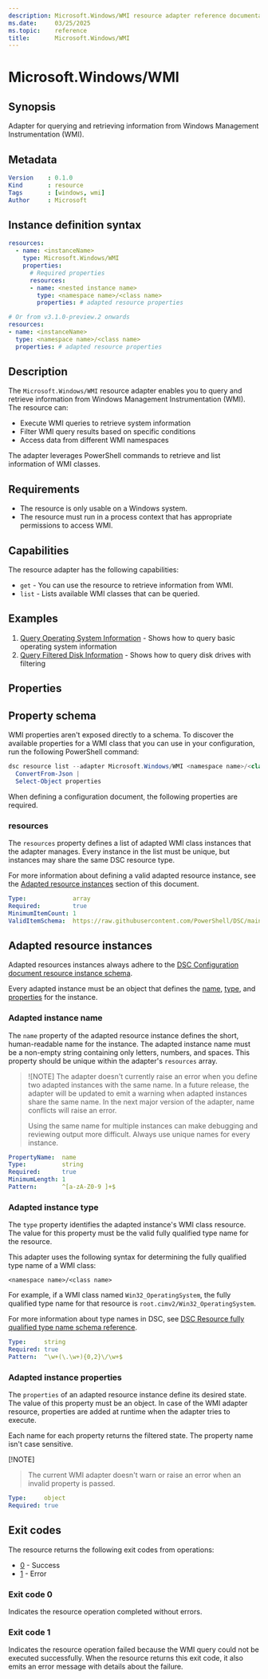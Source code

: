 ```yaml
---
description: Microsoft.Windows/WMI resource adapter reference documentation
ms.date:     03/25/2025
ms.topic:    reference
title:       Microsoft.Windows/WMI
---
```


# Microsoft.Windows/WMI

## Synopsis

Adapter for querying and retrieving information from Windows Management Instrumentation (WMI).

## Metadata

```yaml
Version    : 0.1.0
Kind       : resource
Tags       : [windows, wmi]
Author     : Microsoft
```

## Instance definition syntax

```yaml
resources:
  - name: <instanceName>
    type: Microsoft.Windows/WMI
    properties:
      # Required properties
      resources:
      - name: <nested instance name>
        type: <namespace name>/<class name>
        properties: # adapted resource properties

# Or from v3.1.0-preview.2 onwards
resources:
- name: <instanceName>
  type: <namespace name>/<class name>
  properties: # adapted resource properties

```

## Description

The `Microsoft.Windows/WMI` resource adapter enables you to query and retrieve information
from Windows Management Instrumentation (WMI). The resource can:

- Execute WMI queries to retrieve system information
- Filter WMI query results based on specific conditions
- Access data from different WMI namespaces

The adapter leverages PowerShell commands to retrieve and list information of WMI classes.

## Requirements

- The resource is only usable on a Windows system.
- The resource must run in a process context that has appropriate permissions to access WMI.

## Capabilities

The resource adapter has the following capabilities:

- `get` - You can use the resource to retrieve information from WMI.
- `list` - Lists available WMI classes that can be queried.

## Examples

1. [Query Operating System Information][01] - Shows how to query basic operating system information
2. [Query Filtered Disk Information][02] - Shows how to query disk drives with filtering

## Properties

## Property schema

WMI properties aren't exposed directly to a schema. To discover the available properties for a WMI class that you
can use in your configuration, run the following PowerShell command:

```powershell
dsc resource list --adapter Microsoft.Windows/WMI <namespace name>/<class name> |
  ConvertFrom-Json | 
  Select-Object properties
```

When defining a configuration document, the following properties are required.

### resources

The `resources` property defines a list of adapted WMI class instances that the adapter manages.
Every instance in the list must be unique, but instances may share the same DSC resource type.

For more information about defining a valid adapted resource instance, see the
[Adapted resource instances](#adapted-resource-instances) section of this document.

```yaml
Type:             array
Required:         true
MinimumItemCount: 1
ValidItemSchema:  https://raw.githubusercontent.com/PowerShell/DSC/main/schemas/v3.0.0/config/document.resource.json
```

## Adapted resource instances

Adapted resources instances always adhere to the
[DSC Configuration document resource instance schema](../../../../schemas/config/resource.md).

Every adapted instance must be an object that defines the [name](#adapted-instance-name),
[type](#adapted-instance-type), and [properties](#adapted-instance-properties) for the instance.

### Adapted instance name

The `name` property of the adapted resource instance defines the short, human-readable name for the
instance. The adapted instance name must be a non-empty string containing only letters, numbers,
and spaces. This property should be unique within the adapter's `resources` array.

> ![NOTE]
> The adapter doesn't currently raise an error when you define two adapted instances with the same
> name. In a future release, the adapter will be updated to emit a warning when adapted instances
> share the same name. In the next major version of the adapter, name conflicts will raise an
> error.
>
> Using the same name for multiple instances can make debugging and reviewing output more
> difficult. Always use unique names for every instance.

```yaml
PropertyName:  name
Type:          string
Required:      true
MinimumLength: 1
Pattern:       ^[a-zA-Z0-9 ]+$
```

### Adapted instance type

The `type` property identifies the adapted instance's WMI class resource. The value for this property
must be the valid fully qualified type name for the resource.

This adapter uses the following syntax for determining the fully qualified type name of a WMI class:

```Syntax
<namespace name>/<class name>
```

For example, if a WMI class named `Win32_OperatingSystem`, the fully qualified type name for that
resource is `root.cimv2/Win32_OperatingSystem`.

For more information about type names in DSC, see
[DSC Resource fully qualified type name schema reference][03].

```yaml
Type:     string
Required: true
Pattern:  ^\w+(\.\w+){0,2}\/\w+$
```

### Adapted instance properties

The `properties` of an adapted resource instance define its desired state. The value of this
property must be an object. In case of the WMI adapter resource, properties are added at runtime
when the adapter tries to execute.

Each name for each property returns the filtered state. The property name isn't case  sensitive.

[!NOTE]
> The current WMI adapter doesn't warn or raise an error when an invalid property is passed.


```yaml
Type:     object
Required: true
```

## Exit codes

The resource returns the following exit codes from operations:

- [0](#exit-code-0) - Success
- [1](#exit-code-1) - Error

### Exit code 0

Indicates the resource operation completed without errors.

### Exit code 1

Indicates the resource operation failed because the WMI query could not be executed successfully.
When the resource returns this exit code, it also emits an error message with details about the failure.

<!-- Link definitions -->
[01]: ./examples/query-operating-system-info.md
[02]: ./examples/query-filtered-disk-info.md
[03]: ../../../../schemas/config/type.md
